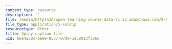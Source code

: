 ```yaml
---
content_type: resource
description: ''
file: /media/https%3A/open-learning-course-data-rc.s3.amazonaws.com/8-01sc-classical-mechanics-fall-2016/b6e4230caee9853707d91e58013f306c_ozIdCgo5uI4.srt
file_type: application/x-subrip
resourcetype: Other
title: 3play caption file
uid: b6e4230c-aee9-8537-07d9-1e58013f306c
---
```

